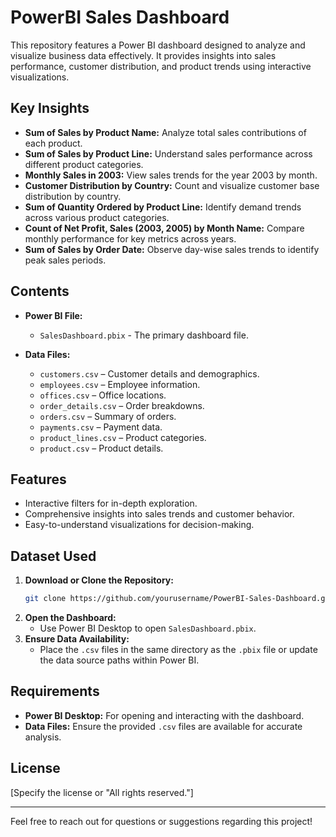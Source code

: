 # PowerBI Sales Dashboard

This repository features a Power BI dashboard designed to analyze and visualize business data effectively. It provides insights into sales performance, customer distribution, and product trends using interactive visualizations.

## Key Insights
- **Sum of Sales by Product Name:** Analyze total sales contributions of each product.
- **Sum of Sales by Product Line:** Understand sales performance across different product categories.
- **Monthly Sales in 2003:** View sales trends for the year 2003 by month.
- **Customer Distribution by Country:** Count and visualize customer base distribution by country.
- **Sum of Quantity Ordered by Product Line:** Identify demand trends across various product categories.
- **Count of Net Profit, Sales (2003, 2005) by Month Name:** Compare monthly performance for key metrics across years.
- **Sum of Sales by Order Date:** Observe day-wise sales trends to identify peak sales periods.

## Contents
- **Power BI File:**
  - `SalesDashboard.pbix` - The primary dashboard file.

- **Data Files:**
  - `customers.csv` – Customer details and demographics.
  - `employees.csv` – Employee information.
  - `offices.csv` – Office locations.
  - `order_details.csv` – Order breakdowns.
  - `orders.csv` – Summary of orders.
  - `payments.csv` – Payment data.
  - `product_lines.csv` – Product categories.
  - `product.csv` – Product details.

## Features
- Interactive filters for in-depth exploration.
- Comprehensive insights into sales trends and customer behavior.
- Easy-to-understand visualizations for decision-making.

## Dataset Used
1. **Download or Clone the Repository:**
   ```bash
   git clone https://github.com/yourusername/PowerBI-Sales-Dashboard.git
   ```
2. **Open the Dashboard:**
   - Use Power BI Desktop to open `SalesDashboard.pbix`.
3. **Ensure Data Availability:**
   - Place the `.csv` files in the same directory as the `.pbix` file or update the data source paths within Power BI.

## Requirements
- **Power BI Desktop:** For opening and interacting with the dashboard.
- **Data Files:** Ensure the provided `.csv` files are available for accurate analysis.

## License
[Specify the license or "All rights reserved."]

---

Feel free to reach out for questions or suggestions regarding this project!
